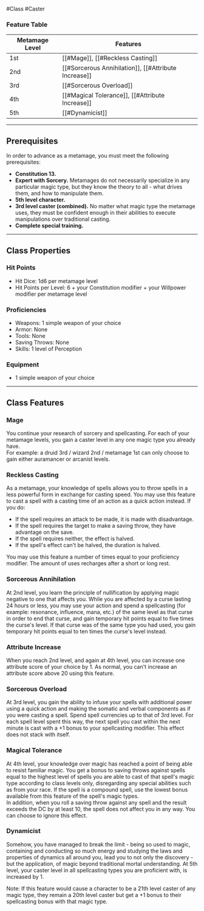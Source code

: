 #Class #Caster
### Feature Table
 
| **Metamage Level** | **Features**                                         |
| ------------------ | ---------------------------------------------------- |
| 1st                | [[#Mage]], [[#Reckless Casting]]                     |
| 2nd                | [[#Sorcerous Annihilation]], [[#Attribute Increase]] |
| 3rd                | [[#Sorcerous Overload]]                              |
| 4th                | [[#Magical Tolerance]], [[#Attribute Increase]]      |
| 5th                | [[#Dynamicist]]                                      |
   
- - -
## Prerequisites
 
In order to advance as a metamage, you must meet the following prerequisites:

- **Constitution 13.**
- **Expert with Sorcery.** Metamages do not necessarily specialize in any particular magic type, but they know the theory to all - what drives them, and how to manipulate them.
- **5th level character.**
- **3rd level caster (combined).** No matter what magic type the metamage uses, they must be confident enough in their abilities to execute manipulations over traditional casting.
- **Complete special training.**
- - -
## Class Properties

### Hit Points
 
- Hit Dice: 1d6 per metamage level
- Hit Points per Level: 6 + your Constitution modifier + your Willpower modifier per metamage level  
### Proficiencies
 
- Weapons: 1 simple weapon of your choice
- Armor: None
- Tools: None
- Saving Throws: None
- Skills: 1 level of Perception  
### Equipment
 
- 1 simple weapon of your choice
 - - -
## Class Features
 
### Mage
 
You continue your research of sorcery and spellcasting. For each of your metamage levels, you gain a caster level in any one magic type you already have.  
For example: a druid 3rd / wizard 2nd / metamage 1st can only choose to gain either auramancer or arcanist levels.
 
### Reckless Casting
 
As a metamage, your knowledge of spells allows you to throw spells in a less powerful form in exchange for casting speed. You may use this feature to cast a spell with a casting time of an action as a quick action instead. If you do:

- If the spell requires an attack to be made, it is made with disadvantage.
- If the spell requires the target to make a saving throw, they have advantage on the save.
- If the spell requires neither, the effect is halved.
- If the spell's effect can't be halved, the duration is halved.

You may use this feature a number of times equal to your proficiency modifier. The amount of uses recharges after a short or long rest.
 
### Sorcerous Annihilation
 
At 2nd level, you learn the principle of nullification by applying magic negative to one that affects you. While you are affected by a curse lasting 24 hours or less, you may use your action and spend a spellcasting (for example: resonance, influence, mana, etc.) of the same level as that curse in order to end that curse, and gain temporary hit points equal to five times the curse's level. If that curse was of the same type you had used, you gain temporary hit points equal to ten times the curse's level instead.
 
### Attribute Increase
 
When you reach 2nd level, and again at 4th level, you can increase one attribute score of your choice by 1. As normal, you can't increase an attribute score above 20 using this feature.
 
### Sorcerous Overload
 
At 3rd level, you gain the ability to infuse your spells with additional power using a quick action and making the somatic and verbal components as if you were casting a spell. Spend spell currencies up to that of 3rd level. For each spell level spent this way, the next spell you cast within the next minute is cast with a +1 bonus to your spellcasting modifier. This effect does not stack with itself.
 
### Magical Tolerance
 
At 4th level, your knowledge over magic has reached a point of being able to resist familiar magic. You get a bonus to saving throws against spells equal to the highest level of spells you are able to cast of that spell's magic type according to class levels only, disregarding any special abilities such as from your race. If the spell is a compound spell, use the lowest bonus available from this feature of the spell's magic types.  
In addition, when you roll a saving throw against any spell and the result exceeds the DC by at least 10, the spell does not affect you in any way. You can choose to ignore this effect.
 
### Dynamicist
 
Somehow, you have managed to break the limit - being so used to magic, containing and conducting so much energy and studying the laws and properties of dynamics all around you, lead you to not only the discovery - but the application, of magic beyond traditional mortal understanding. At 5th level, your caster level in all spellcasting types you are proficient with, is increased by 1.
 
Note: If this feature would cause a character to be a 21th level caster of any magic type, they remain a 20th level caster but get a +1 bonus to their spellcasting bonus with that magic type.